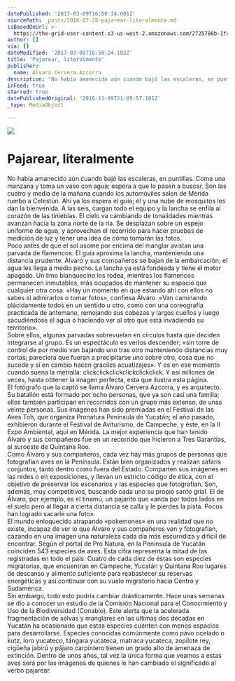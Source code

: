 ```yaml
---
datePublished: '2017-03-09T16:50:34.001Z'
sourcePath: _posts/2016-07-28-pajarear-literalmente.md
isBasedOnUrl: >-
  https://the-grid-user-content.s3-us-west-2.amazonaws.com/2725780b-1fc6-41c8-bfac-c6b62c38d942.jpg
author: []
via: {}
dateModified: '2017-03-09T16:50:24.102Z'
title: 'Pajarear, literalmente'
publisher:
  name: Álvaro Cervera Azcorra
description: "No había amanecido aún cuando bajó las escaleras, en puntillas. Come una manzana y toma un vaso con agua; espera a que lo pasen a buscar. Son las cuatro y media de la mañana cuando los automóviles salen de Mérida rumbo a Celestún. Ahí ya los espera el guía; él y una nube de mosquitos les dan la bienvenida. A las seis, cargan todo el equipo y la lancha se enfila al corazón de las tinieblas. El cielo va cambiando de tonalidades mientras avanzan hacia la zona norte de la ría. Se desplazan sobre un espejo uniforme de agua, y aprovechan el recorrido para hacer pruebas de medición de luz y tener una idea de cómo tomarán las fotos.\_Poco antes de que el sol asome por encima del manglar avistan una parvada de flamencos. El guía aproxima la lancha, manteniendo una distancia prudente. Álvaro y sus compañeros se bajan de la embarcación; el agua les llega a medio pecho. La lancha ya está fondeada y tiene el motor apagado. Un limo blanquecino los rodea, mientras los flamencos permanecen inmutables, más ocupados de mantener su espacio que cualquier otra cosa. «Hay un momento en que estando ahí con ellos no sabes si admirarlos o tomar fotos», confiesa Álvaro. «Van caminando plácidamente todos en un sentido u otro, como con una coreografía practicada de antemano, remojando sus cabezas y largos cuellos y luego sacudiéndose el agua o haciendo ver al otro que está invadiendo su territorio».\_Sobre ellos, algunas parvadas sobrevuelan en círculos hasta que deciden integrarse al grupo. Es un espectáculo es verlos descender; «sin torre de control de por medio van bajando uno tras otro manteniendo distancias muy cortas; pareciera que fueran a precipitarse uno sobre otro, cosa que no sucede y sí en cambio hacen gráciles acuatizajes». Y es en ese momento cuando suena la metralla: clickclickclickclickclickclick. Y así millones de veces, hasta obtener la imagen perfecta, esta que ilustra esta página.\_El fotógrafo que la captó se llama Álvaro Cervera Azcorra, y es arquitecto. Su batallón está formado por ocho personas, que ya son casi una familia; ellos también participan en recorridos con un grupo más extenso, de unas veinte personas.\_ Sus imágenes han sido premiadas en el Festival de las Aves Toh, que organiza Pronatura Península de Yucatán; el año pasado, exhibieron durante el Festival de Aviturismo, de Campeche, y éste, en la II Expo Ambiental, aquí en Mérida. La mejor experiencia que han tenido Álvaro y sus compañeros fue en un recorrido que hicieron a Tres Garantías, al suroeste de Quintana Roo. \_Como Álvaro y sus compañeros, cada vez hay más grupos de personas que fotografían aves en la Península. Están bien organizados y realizan safaris conjuntos, tanto dentro como fuera del Estado. Comparten sus imágenes en las redes o en exposiciones, y llevan un estricto código de ética, con el objetivo de preservar los escenarios y las especies que fotografían. Son, además, muy competitivos, buscando cada uno su propio santo grial.\_ El de Álvaro, por ejemplo, es el tinamú, un pajarito que «anda por todos lados en el suelo pero al llegar a cierta distancia se calla y le pierdes la pista. Pocos han logrado sacarle una foto».\_El mundo enloquecido atrapando «pokemones» en una realidad que no existe, incapaz de ver lo que Álvaro y sus compañeros ven y fotografían, cazando en una imagen una naturaleza cada día más escurridiza y difícil de encontrar.\_ Según el portal de Pro Natura, en la Península de Yucatán coinciden 543 especies de aves. Esta cifra representa la mitad de las registradas en todo el país. Cuatro de cada diez \_de éstas son especies migratorias, que encuentran en Campeche, Yucatán y Quintana Roo lugares de descanso y alimento suficiente para reabastecer su reservas energéticas y \_así continuar con su vuelo migratorio hacia Centro y Sudamérica.Sin embargo, todo esto podría cambiar drásticamente. Hace unas semanas se dio a conocer un estudio de la \_Comisión Nacional para el Conocimiento y Uso de la Biodiversidad (Conabio). Este alerta que la acelerada fragmentación de selvas y manglares en las últimas dos décadas en Yucatán ha ocasionado que estas especies cuenten con menos espacios para desarrollarse. Especies conocidas comúnmente como pavo ocelado o kutz, loro yucateco, tángara yucateca, matraca yucateca, zopilote rey, cigüeña jabirú y pájaro carpintero tienen un grado alto de amenaza de extinción. Dentro de unos años, tal vez la única forma que veamos a estas aves será por las imágenes de quienes le han cambiado el significado al verbo pajarear."
inFeed: true
starred: true
datePublishedOriginal: '2016-11-09T21:05:57.101Z'
_type: MediaObject

---
```

![](https://the-grid-user-content.s3-us-west-2.amazonaws.com/2725780b-1fc6-41c8-bfac-c6b62c38d942.jpg)

# Pajarear, literalmente

No había amanecido aún cuando bajó las escaleras, en puntillas. Come una manzana y toma un vaso con agua; espera a que lo pasen a buscar. Son las cuatro y media de la mañana cuando los automóviles salen de Mérida rumbo a Celestún. Ahí ya los espera el guía; él y una nube de mosquitos les dan la bienvenida. A las seis, cargan todo el equipo y la lancha se enfila al corazón de las tinieblas. El cielo va cambiando de tonalidades mientras avanzan hacia la zona norte de la ría. Se desplazan sobre un espejo uniforme de agua, y aprovechan el recorrido para hacer pruebas de medición de luz y tener una idea de cómo tomarán las fotos.   
Poco antes de que el sol asome por encima del manglar avistan una parvada de flamencos. El guía aproxima la lancha, manteniendo una distancia prudente. Álvaro y sus compañeros se bajan de la embarcación; el agua les llega a medio pecho. La lancha ya está fondeada y tiene el motor apagado. Un limo blanquecino los rodea, mientras los flamencos permanecen inmutables, más ocupados de mantener su espacio que cualquier otra cosa. «Hay un momento en que estando ahí con ellos no sabes si admirarlos o tomar fotos», confiesa Álvaro. «Van caminando plácidamente todos en un sentido u otro, como con una coreografía practicada de antemano, remojando sus cabezas y largos cuellos y luego sacudiéndose el agua o haciendo ver al otro que está invadiendo su territorio».   
Sobre ellos, algunas parvadas sobrevuelan en círculos hasta que deciden integrarse al grupo. Es un espectáculo es verlos descender; «sin torre de control de por medio van bajando uno tras otro manteniendo distancias muy cortas; pareciera que fueran a precipitarse uno sobre otro, cosa que no sucede y sí en cambio hacen gráciles acuatizajes». Y es en ese momento cuando suena la metralla: clickclickclickclickclickclick. Y así millones de veces, hasta obtener la imagen perfecta, esta que ilustra esta página.   
El fotógrafo que la captó se llama Álvaro Cervera Azcorra, y es arquitecto. Su batallón está formado por ocho personas, que ya son casi una familia; ellos también participan en recorridos con un grupo más extenso, de unas veinte personas.  Sus imágenes han sido premiadas en el Festival de las Aves Toh, que organiza Pronatura Península de Yucatán; el año pasado, exhibieron durante el Festival de Aviturismo, de Campeche, y éste, en la II Expo Ambiental, aquí en Mérida. La mejor experiencia que han tenido Álvaro y sus compañeros fue en un recorrido que hicieron a Tres Garantías, al suroeste de Quintana Roo.    
Como Álvaro y sus compañeros, cada vez hay más grupos de personas que fotografían aves en la Península. Están bien organizados y realizan safaris conjuntos, tanto dentro como fuera del Estado. Comparten sus imágenes en las redes o en exposiciones, y llevan un estricto código de ética, con el objetivo de preservar los escenarios y las especies que fotografían. Son, además, muy competitivos, buscando cada uno su propio santo grial.  El de Álvaro, por ejemplo, es el tinamú, un pajarito que «anda por todos lados en el suelo pero al llegar a cierta distancia se calla y le pierdes la pista. Pocos han logrado sacarle una foto».   
El mundo enloquecido atrapando «pokemones» en una realidad que no existe, incapaz de ver lo que Álvaro y sus compañeros ven y fotografían, cazando en una imagen una naturaleza cada día más escurridiza y difícil de encontrar.  Según el portal de Pro Natura, en la Península de Yucatán coinciden 543 especies de aves. Esta cifra representa la mitad de las registradas en todo el país. Cuatro de cada diez  de éstas son especies migratorias, que encuentran en Campeche, Yucatán y Quintana Roo lugares de descanso y alimento suficiente para reabastecer su reservas energéticas y  así continuar con su vuelo migratorio hacia Centro y Sudamérica.  
Sin embargo, todo esto podría cambiar drásticamente. Hace unas semanas se dio a conocer un estudio de la  Comisión Nacional para el Conocimiento y Uso de la Biodiversidad (Conabio). Este alerta que la acelerada fragmentación de selvas y manglares en las últimas dos décadas en Yucatán ha ocasionado que estas especies cuenten con menos espacios para desarrollarse. Especies conocidas comúnmente como pavo ocelado o kutz, loro yucateco, tángara yucateca, matraca yucateca, zopilote rey, cigüeña jabirú y pájaro carpintero tienen un grado alto de amenaza de extinción. Dentro de unos años, tal vez la única forma que veamos a estas aves será por las imágenes de quienes le han cambiado el significado al verbo pajarear.